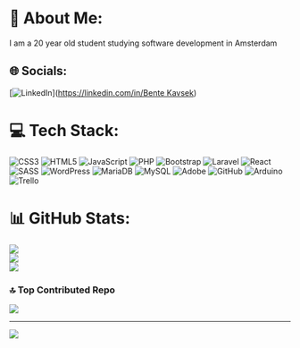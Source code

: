# 💫 About Me:
I am a 20 year old student studying software development in Amsterdam


## 🌐 Socials:
[![LinkedIn](https://img.shields.io/badge/LinkedIn-%230077B5.svg?logo=linkedin&logoColor=white)]([https://linkedin.com/in/Bente Kavsek](https://www.linkedin.com/in/bente-kavsek-7470321b6/)) 

# 💻 Tech Stack:
![CSS3](https://img.shields.io/badge/css3-%231572B6.svg?style=flat&logo=css3&logoColor=white) ![HTML5](https://img.shields.io/badge/html5-%23E34F26.svg?style=flat&logo=html5&logoColor=white) ![JavaScript](https://img.shields.io/badge/javascript-%23323330.svg?style=flat&logo=javascript&logoColor=%23F7DF1E) ![PHP](https://img.shields.io/badge/php-%23777BB4.svg?style=flat&logo=php&logoColor=white) ![Bootstrap](https://img.shields.io/badge/bootstrap-%238511FA.svg?style=flat&logo=bootstrap&logoColor=white) ![Laravel](https://img.shields.io/badge/laravel-%23FF2D20.svg?style=flat&logo=laravel&logoColor=white) ![React](https://img.shields.io/badge/react-%2320232a.svg?style=flat&logo=react&logoColor=%2361DAFB) ![SASS](https://img.shields.io/badge/SASS-hotpink.svg?style=flat&logo=SASS&logoColor=white) ![WordPress](https://img.shields.io/badge/WordPress-%23117AC9.svg?style=flat&logo=WordPress&logoColor=white) ![MariaDB](https://img.shields.io/badge/MariaDB-003545?style=flat&logo=mariadb&logoColor=white) ![MySQL](https://img.shields.io/badge/mysql-4479A1.svg?style=flat&logo=mysql&logoColor=white) ![Adobe](https://img.shields.io/badge/adobe-%23FF0000.svg?style=flat&logo=adobe&logoColor=white) ![GitHub](https://img.shields.io/badge/github-%23121011.svg?style=flat&logo=github&logoColor=white) ![Arduino](https://img.shields.io/badge/-Arduino-00979D?style=flat&logo=Arduino&logoColor=white) ![Trello](https://img.shields.io/badge/Trello-%23026AA7.svg?style=flat&logo=Trello&logoColor=white)
# 📊 GitHub Stats:
![](https://github-readme-stats.vercel.app/api?username=BenteKavsek&theme=dracula&hide_border=false&include_all_commits=false&count_private=true)<br/>
![](https://github-readme-streak-stats.herokuapp.com/?user=BenteKavsek&theme=dracula&hide_border=false)<br/>
![](https://github-readme-stats.vercel.app/api/top-langs/?username=BenteKavsek&theme=dracula&hide_border=false&include_all_commits=false&count_private=true&layout=compact)

### 🔝 Top Contributed Repo
![](https://github-contributor-stats.vercel.app/api?username=BenteKavsek&limit=5&theme=dracula&combine_all_yearly_contributions=true)

---
[![](https://visitcount.itsvg.in/api?id=BenteKavsek&icon=0&color=8)](https://visitcount.itsvg.in)

<!-- Proudly created with GPRM ( https://gprm.itsvg.in ) -->
